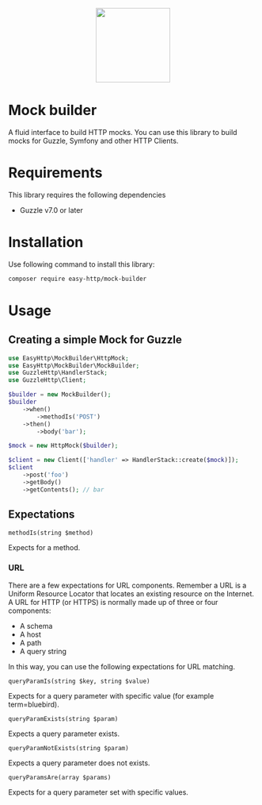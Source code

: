 <p align="center"><img src="https://blog.pleets.org/img/articles/easy-http-logo.png" height="150"></p>

# Mock builder

A fluid interface to build HTTP mocks. You can use this library to build mocks for Guzzle, Symfony and other HTTP Clients.

# Requirements

This library requires the following dependencies

- Guzzle v7.0 or later

# Installation

Use following command to install this library:

```bash
composer require easy-http/mock-builder
```

# Usage

## Creating a simple Mock for Guzzle

```php
use EasyHttp\MockBuilder\HttpMock;
use EasyHttp\MockBuilder\MockBuilder;
use GuzzleHttp\HandlerStack;
use GuzzleHttp\Client;

$builder = new MockBuilder();
$builder
    ->when()
        ->methodIs('POST')
    ->then()
        ->body('bar');

$mock = new HttpMock($builder);

$client = new Client(['handler' => HandlerStack::create($mock)]);
$client
    ->post('foo')
    ->getBody()
    ->getContents(); // bar
```

## Expectations

`methodIs(string $method)`

Expects for a method.

### URL

There are a few expectations for URL components. Remember a URL is a Uniform Resource Locator
that locates an existing resource on the Internet. A URL for HTTP (or HTTPS) is normally made up of three or four components:

- A schema
- A host
- A path
- A query string

In this way, you can use the following expectations for URL matching.

`queryParamIs(string $key, string $value)`

Expects for a query parameter with specific value (for example term=bluebird).

`queryParamExists(string $param)`

Expects a query parameter exists.

`queryParamNotExists(string $param)`

Expects a query parameter does not exists.

`queryParamsAre(array $params)`

Expects for a query parameter set with specific values.